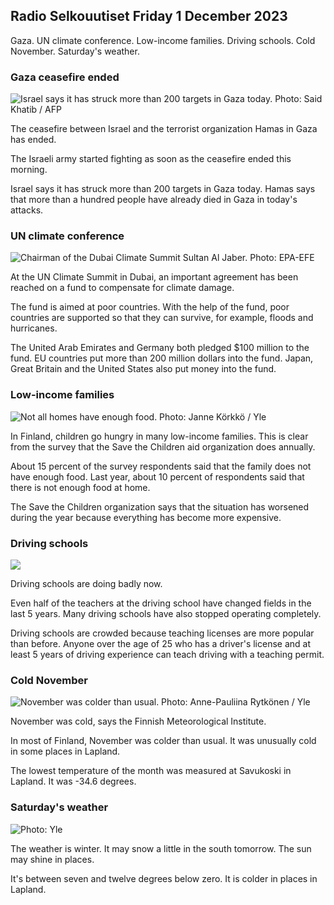 ## Radio Selkouutiset Friday 1 December 2023

Gaza. UN climate conference. Low-income families. Driving schools. Cold November. Saturday's weather.

### Gaza ceasefire ended

![Israel says it has struck more than 200 targets in Gaza today. Photo: Said Khatib / AFP](https://images.cdn.yle.fi/image/upload/c_crop,h_2872,w_5107,x_9,y_129/ar_1.7777777777777777,c_fill,g_faces,h_675,w_1200/dpr_1.0/q_auto:eco/f_auto/fl_lossy/v1701413000/39-12093726569803da2f5b)

The ceasefire between Israel and the terrorist organization Hamas in Gaza has ended.

The Israeli army started fighting as soon as the ceasefire ended this morning.

Israel says it has struck more than 200 targets in Gaza today. Hamas says that more than a hundred people have already died in Gaza in today's attacks.

### UN climate conference

![Chairman of the Dubai Climate Summit Sultan Al Jaber. Photo: EPA-EFE](https://images.cdn.yle.fi/image/upload/c_crop,h_2247,w_3995,x_0,y_42/ar_1.7777777777777777,c_fill,g_faces,h_675,w_1200/dpr_1.0/q_auto:eco/f_auto/fl_lossy/v1701418450/39-119026365376598aea83)

At the UN Climate Summit in Dubai, an important agreement has been reached on a fund to compensate for climate damage.

The fund is aimed at poor countries. With the help of the fund, poor countries are supported so that they can survive, for example, floods and hurricanes.

The United Arab Emirates and Germany both pledged $100 million to the fund. EU countries put more than 200 million dollars into the fund. Japan, Great Britain and the United States also put money into the fund.

### Low-income families

![Not all homes have enough food. Photo: Janne Körkkö / Yle](https://images.cdn.yle.fi/image/upload/c_crop,h_4366,w_7763,x_8,y_1006/ar_1.7777777777777777,c_fill,g_faces,h_675,w_1200/dpr_1.0/q_auto:eco/f_auto/fl_lossy/v1700826485/39-120615265608cc026cb1)

In Finland, children go hungry in many low-income families. This is clear from the survey that the Save the Children aid organization does annually.

About 15 percent of the survey respondents said that the family does not have enough food. Last year, about 10 percent of respondents said that there is not enough food at home.

The Save the Children organization says that the situation has worsened during the year because everything has become more expensive.

### Driving schools

![](https://images.cdn.yle.fi/image/upload/ar_1.7777777777777777,c_fill,g_faces,h_675,w_1200/dpr_1.0/q_auto:eco/f_auto/fl_lossy/v1701260167/13-58-6a6a341aeb0d8ff872eac447000dea83410a9617)

Driving schools are doing badly now.

Even half of the teachers at the driving school have changed fields in the last 5 years. Many driving schools have also stopped operating completely.

Driving schools are crowded because teaching licenses are more popular than before. Anyone over the age of 25 who has a driver's license and at least 5 years of driving experience can teach driving with a teaching permit.

### Cold November

![November was colder than usual. Photo: Anne-Pauliina Rytkönen / Yle](https://images.cdn.yle.fi/image/upload/c_crop,h_2265,w_4028,x_0,y_196/ar_1.7777777777777777,c_fill,g_faces,h_675,w_1200/dpr_1.0/q_auto:eco/f_auto/fl_lossy/v1698128549/39-1190258653762023f213)

November was cold, says the Finnish Meteorological Institute.

In most of Finland, November was colder than usual. It was unusually cold in some places in Lapland.

The lowest temperature of the month was measured at Savukoski in Lapland. It was -34.6 degrees.

### Saturday's weather

![ Photo: Yle](https://images.cdn.yle.fi/image/upload/c_crop,h_1080,w_1919,x_0,y_0/ar_1.7777777777777777,c_fill,g_faces,h_675,w_1200/dpr_1.0/q_auto:eco/f_auto/fl_lossy/v1701442288/39-12098256569f2545d36e)

The weather is winter. It may snow a little in the south tomorrow. The sun may shine in places.

It's between seven and twelve degrees below zero. It is colder in places in Lapland.